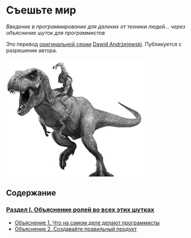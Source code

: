 # Съешьте мир
*Введение в программирование для далеких от техники людей... через объяснение шуток для программистов*

Это перевод [оригинальной серии](http://eattheworldbook.com) [Dawid Andrzejewski](https://medium.com/@kemyd). Публикуется с разрешения автора.

<img src="https://github.com/devSchacht/Eat-the-World/blob/master/dino.jpg" alt="Logo" width="380" height="321">

## Содержание
### [Раздел I. Объяснение ролей во всех этих шутках](PART-I)
* [Объяснение 1. Что на самом деле делают программисты](PART-I/Explanation-1)
* [Объяснение 2. Создавайте правильный продукт](PART-I/Explanation-2)